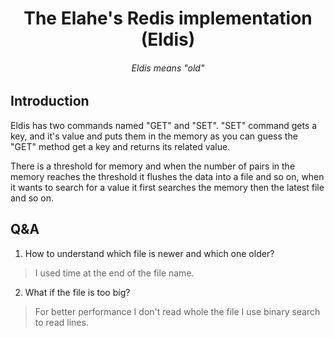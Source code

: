 <h1 align="center">The Elahe's Redis implementation (Eldis)</h1>
<h6 align="center">Eldis means "old"</h6>

## Introduction

Eldis has two commands named "GET" and "SET". "SET" command gets a key, and it's value and puts them in
the memory as you can guess the "GET" method get a key and returns its related value.

There is a threshold for memory and
when the number of pairs in the memory reaches the threshold it flushes the data into a file and so on, when it wants to
search for a value it first searches the memory then the latest file and so on.

## Q&A

1. How to understand which file is newer and which one older?

> I used time at the end of the file name.

2. What if the file is too big?

> For better performance I don't read whole the file I use binary search to read lines.
